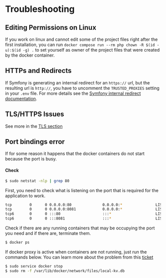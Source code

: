 # Troubleshooting

## Editing Permissions on Linux

If you work on linux and cannot edit some of the project files right after the first installation, you can run `docker compose run --rm php chown -R $(id -u):$(id -g) .` to set yourself as owner of the project files that were created by the docker container.

## HTTPs and Redirects

If Symfony is generating an internal redirect for an `https://` url, but the resulting url is `http://`, you have to uncomment the `TRUSTED_PROXIES` setting in your `.env` file.
For more details see the [Symfony internal redirect documentation](https://symfony.com/doc/current/routing.html#redirecting-to-urls-and-routes-directly-from-a-route).

## TLS/HTTPS Issues

See more in the [TLS section](tls.md)


## Port bindings error

If for some reason it happens that the docker containers do not start because the port is busy.

#### Check
```bash
$ sudo netstat -nlp | grep 80
```
First, you need to check what is listening on the port that is required for the application to work.

```bash
tcp        0      0 0.0.0.0:80              0.0.0.0:*               LISTEN      24673/docker-proxy  
tcp        0      0 0.0.0.0:8081            0.0.0.0:*               LISTEN      24601/docker-proxy  
tcp6       0      0 :::80                   :::*                    LISTEN      24680/docker-proxy  
tcp6       0      0 :::8081                 :::*                    LISTEN      24607/docker-proxy  
```

Check if there are any running containers that may be occupying the port you need and if there are, terminate them.

```bash
$ docker ps
```
If docker proxy is active when containers are not running, just run the commands below.
You can learn more about the problem from this [ticket](https://github.com/docker/compose/issues/3277)

```bash
$ sudo service docker stop
$ sudo rm -f /var/lib/docker/network/files/local-kv.db
```
